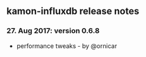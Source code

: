 kamon-influxdb release notes
------------------------

### 27. Aug 2017: version 0.6.8

- performance tweaks - by @ornicar
